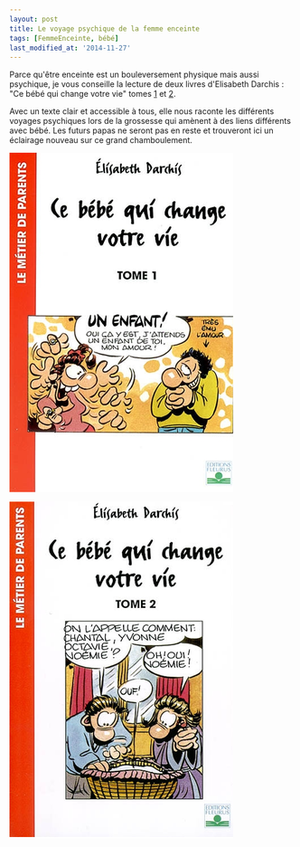 ```yaml
---
layout: post
title: Le voyage psychique de la femme enceinte
tags: [FemmeEnceinte, bébé]
last_modified_at: '2014-11-27'
---
```


Parce qu'être enceinte est un bouleversement physique mais aussi psychique, je vous conseille la lecture de deux livres d'Elisabeth Darchis : "Ce bébé qui change votre vie" tomes [1](http://livre.fnac.com/a1336630/Elisabeth-Darchis-Ce-bebe-qui-change-votre-vie) et [2](http://livre.fnac.com/a1336631/Elisabeth-Darchis-Ce-bebe-qui-change-votre-vie).

Avec un texte clair et accessible à tous, elle nous raconte les différents voyages psychiques lors de la grossesse qui amènent à des liens différents avec bébé. Les futurs papas ne seront pas en reste et trouveront ici un éclairage nouveau sur ce grand chamboulement.

[![Ce bébé qui change votre vie, tome 1](/assets/2014-02-04/Ce-bebe-qui-change-votre-vie-tome-1.png)](http://livre.fnac.com/a1336630/Elisabeth-Darchis-Ce-bebe-qui-change-votre-vie)

[![Ce bébé qui change votre vie, tome 2](/assets/2014-02-04/Ce-bebe-qui-change-votre-vie-tome-2.png)](http://livre.fnac.com/a1336631/Elisabeth-Darchis-Ce-bebe-qui-change-votre-vie)
